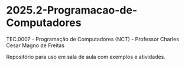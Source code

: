 # 2025.2-Programacao-de-Computadores
TEC.0007 - Programação de Computadores (NCT) - Professor Charles Cesar Magno de Freitas

Repositório para uso em sala de aula com exemplos e atividades.

